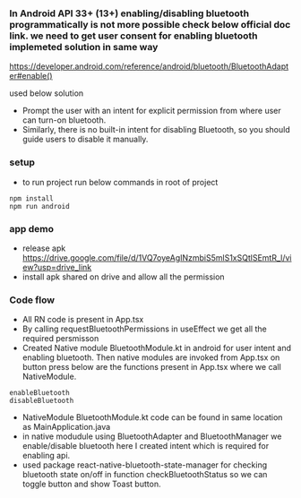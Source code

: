 ### In Android API 33+ (13+) enabling/disabling bluetooth programmatically is not more possible check below official doc link. we need to get user consent for enabling bluetooth implemeted solution in same way
https://developer.android.com/reference/android/bluetooth/BluetoothAdapter#enable()
 



used below solution
- Prompt the user with an intent for explicit permission from where user can turn-on bluetooth.
- Similarly, there is no built-in intent for disabling Bluetooth, so you should guide users to disable it manually.

### setup
- to run project run below commands in root of project
```
npm install
npm run android
```

### app demo
- release apk https://drive.google.com/file/d/1VQ7oyeAgINzmbiS5mlS1xSQtlSEmtR_l/view?usp=drive_link
- install apk shared on drive and allow all the permission


### Code flow
- All RN code is present in App.tsx
- By calling requestBluetoothPermissions in useEffect we get all the required persmisson
- Created Native module BluetoothModule.kt in android for user intent and enabling bluetooth. Then native modules are invoked from App.tsx on button press below are the functions present in App.tsx where we call NativeModule.
```
enableBluetooth
disableBluetooth
```
- NativeModule BluetoothModule.kt code can be found in same location as MainApplication.java
- in native modudule using BluetoothAdapter and BluetoothManager we enable/disable bluetooth here I created intent which is required for enabling api.
- used package react-native-bluetooth-state-manager for checking bluetooth state on/off in function checkBluetoothStatus so we can toggle button and show Toast button.



